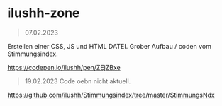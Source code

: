 # ilushh-zone
>07.02.2023

Erstellen einer CSS, JS und HTML DATEI.
Grober Aufbau / coden vom Stimmungsindex.

https://codepen.io/ilushh/pen/ZEjZBxe

>19.02.2023
Code oebn nicht aktuell. 

https://github.com/ilushh/Stimmungsindex/tree/master/StimmungsNdx

